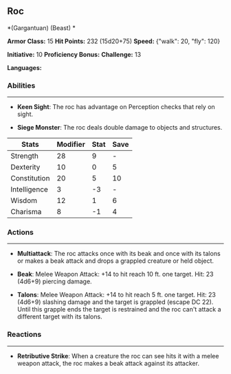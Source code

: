 ## Roc
*(Gargantuan) (Beast) *

**Armor Class:** 15
**Hit Points:** 232 (15d20+75)
**Speed:** {"walk": 20, "fly": 120}

**Initiative:** 10
**Proficiency Bonus:**
**Challenge:** 13

**Languages:** 

### Abilities
 --- 
- **Keen Sight**: The roc has advantage on Perception checks that rely on sight.

- **Siege Monster**: The roc deals double damage to objects and structures.



| Stats | Modifier | Stat | Save
| ---- | ---- | ---- | ---- |
| Strength | 28 | 9 | - |
| Dexterity | 10 | 0 | 5 |
| Constitution | 20 | 5 | 10 |
| Intelligence | 3 | -3 | - |
| Wisdom | 12 | 1 | 6 |
| Charisma | 8 | -1 | 4 |

### Actions
 --- 
- **Multiattack**: The roc attacks once with its beak and once with its talons  or makes a beak attack and drops a grappled creature or held object.

- **Beak**: Melee Weapon Attack: +14 to hit  reach 10 ft.  one target. Hit: 23 (4d6+9) piercing damage.

- **Talons**: Melee Weapon Attack: +14 to hit  reach 5 ft.  one target. Hit: 23 (4d6+9) slashing damage  and the target is grappled (escape DC 22). Until this grapple ends  the target is restrained  and the roc can't attack a different target with its talons.

### Reactions
 --- 
- **Retributive Strike**: When a creature the roc can see hits it with a melee weapon attack, the roc makes a beak attack against its attacker.

